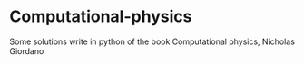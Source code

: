 # Computational-physics
Some solutions write in python of the book Computational physics, Nicholas Giordano
